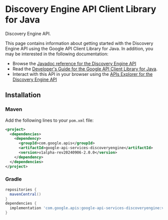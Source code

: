 # Discovery Engine API Client Library for Java

Discovery Engine API.

This page contains information about getting started with the Discovery Engine API
using the Google API Client Library for Java. In addition, you may be interested
in the following documentation:

* Browse the [Javadoc reference for the Discovery Engine API][javadoc]
* Read the [Developer's Guide for the Google API Client Library for Java][google-api-client].
* Interact with this API in your browser using the [APIs Explorer for the Discovery Engine API][api-explorer]

## Installation

### Maven

Add the following lines to your `pom.xml` file:

```xml
<project>
  <dependencies>
    <dependency>
      <groupId>com.google.apis</groupId>
      <artifactId>google-api-services-discoveryengine</artifactId>
      <version>v1alpha-rev20240906-2.0.0</version>
    </dependency>
  </dependencies>
</project>
```

### Gradle

```gradle
repositories {
  mavenCentral()
}
dependencies {
  implementation 'com.google.apis:google-api-services-discoveryengine:v1alpha-rev20240906-2.0.0'
}
```

[javadoc]: https://googleapis.dev/java/google-api-services-discoveryengine/latest/index.html
[google-api-client]: https://github.com/googleapis/google-api-java-client/
[api-explorer]: https://developers.google.com/apis-explorer/#p/discoveryengine/v1/
